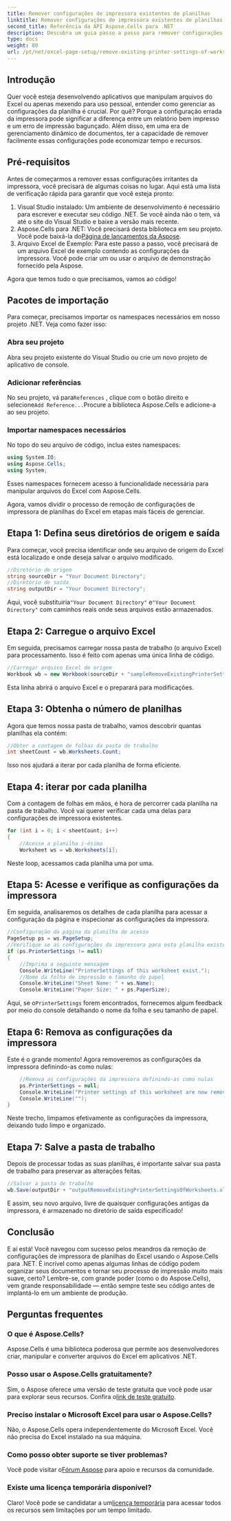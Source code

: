 ```yaml
---
title: Remover configurações de impressora existentes de planilhas
linktitle: Remover configurações de impressora existentes de planilhas
second_title: Referência da API Aspose.Cells para .NET
description: Descubra um guia passo a passo para remover configurações de impressora de planilhas do Excel usando o Aspose.Cells para .NET, melhorando a qualidade de impressão do seu documento sem esforço.
type: docs
weight: 80
url: /pt/net/excel-page-setup/remove-existing-printer-settings-of-worksheets/
---
```

## Introdução

Quer você esteja desenvolvendo aplicativos que manipulam arquivos do Excel ou apenas mexendo para uso pessoal, entender como gerenciar as configurações da planilha é crucial. Por quê? Porque a configuração errada da impressora pode significar a diferença entre um relatório bem impresso e um erro de impressão bagunçado. Além disso, em uma era de gerenciamento dinâmico de documentos, ter a capacidade de remover facilmente essas configurações pode economizar tempo e recursos.

## Pré-requisitos

Antes de começarmos a remover essas configurações irritantes da impressora, você precisará de algumas coisas no lugar. Aqui está uma lista de verificação rápida para garantir que você esteja pronto:

1. Visual Studio instalado: Um ambiente de desenvolvimento é necessário para escrever e executar seu código .NET. Se você ainda não o tem, vá até o site do Visual Studio e baixe a versão mais recente.
2.  Aspose.Cells para .NET: Você precisará desta biblioteca em seu projeto. Você pode baixá-la do[Página de lançamentos da Aspose](https://releases.aspose.com/cells/net/).
3. Arquivo Excel de Exemplo: Para este passo a passo, você precisará de um arquivo Excel de exemplo contendo as configurações da impressora. Você pode criar um ou usar o arquivo de demonstração fornecido pela Aspose.

Agora que temos tudo o que precisamos, vamos ao código!

## Pacotes de importação

Para começar, precisamos importar os namespaces necessários em nosso projeto .NET. Veja como fazer isso:

### Abra seu projeto

Abra seu projeto existente do Visual Studio ou crie um novo projeto de aplicativo de console.

### Adicionar referências

 No seu projeto, vá para`References` , clique com o botão direito e selecione`Add Reference...`Procure a biblioteca Aspose.Cells e adicione-a ao seu projeto.

### Importar namespaces necessários

No topo do seu arquivo de código, inclua estes namespaces:

```csharp
using System.IO;
using Aspose.Cells;
using System;
```

Esses namespaces fornecem acesso à funcionalidade necessária para manipular arquivos do Excel com Aspose.Cells.

Agora, vamos dividir o processo de remoção de configurações de impressora de planilhas do Excel em etapas mais fáceis de gerenciar.

## Etapa 1: Defina seus diretórios de origem e saída

Para começar, você precisa identificar onde seu arquivo de origem do Excel está localizado e onde deseja salvar o arquivo modificado.

```csharp
//Diretório de origem
string sourceDir = "Your Document Directory";
//Diretório de saída
string outputDir = "Your Document Directory";
```

 Aqui, você substituiria`"Your Document Directory"` e`"Your Document Directory"` com caminhos reais onde seus arquivos estão armazenados.

## Etapa 2: Carregue o arquivo Excel

Em seguida, precisamos carregar nossa pasta de trabalho (o arquivo Excel) para processamento. Isso é feito com apenas uma única linha de código.

```csharp
//Carregar arquivo Excel de origem
Workbook wb = new Workbook(sourceDir + "sampleRemoveExistingPrinterSettingsOfWorksheets.xlsx");
```

Esta linha abrirá o arquivo Excel e o preparará para modificações.

## Etapa 3: Obtenha o número de planilhas

Agora que temos nossa pasta de trabalho, vamos descobrir quantas planilhas ela contém:

```csharp
//Obter a contagem de folhas da pasta de trabalho
int sheetCount = wb.Worksheets.Count;
```

Isso nos ajudará a iterar por cada planilha de forma eficiente.

## Etapa 4: iterar por cada planilha

Com a contagem de folhas em mãos, é hora de percorrer cada planilha na pasta de trabalho. Você vai querer verificar cada uma delas para configurações de impressora existentes.

```csharp
for (int i = 0; i < sheetCount; i++)
{
    //Acesse a planilha i-ésima
    Worksheet ws = wb.Worksheets[i];
```

Neste loop, acessamos cada planilha uma por uma.

## Etapa 5: Acesse e verifique as configurações da impressora

Em seguida, analisaremos os detalhes de cada planilha para acessar a configuração da página e inspecionar as configurações da impressora.

```csharp
//Configuração da página da planilha de acesso
PageSetup ps = ws.PageSetup;
//Verifique se as configurações da impressora para esta planilha existem
if (ps.PrinterSettings != null)
{
    //Imprima a seguinte mensagem
    Console.WriteLine("PrinterSettings of this worksheet exist.");
    //Nome da folha de impressão e tamanho do papel
    Console.WriteLine("Sheet Name: " + ws.Name);
    Console.WriteLine("Paper Size: " + ps.PaperSize);
```

 Aqui, se o`PrinterSettings` forem encontrados, fornecemos algum feedback por meio do console detalhando o nome da folha e seu tamanho de papel.

## Etapa 6: Remova as configurações da impressora

Este é o grande momento! Agora removeremos as configurações da impressora definindo-as como nulas:

```csharp
    //Remova as configurações da impressora definindo-as como nulas
    ps.PrinterSettings = null;
    Console.WriteLine("Printer settings of this worksheet are now removed by setting it null.");
    Console.WriteLine("");
}
```

Neste trecho, limpamos efetivamente as configurações da impressora, deixando tudo limpo e organizado.

## Etapa 7: Salve a pasta de trabalho

Depois de processar todas as suas planilhas, é importante salvar sua pasta de trabalho para preservar as alterações feitas.

```csharp
//Salvar a pasta de trabalho
wb.Save(outputDir + "outputRemoveExistingPrinterSettingsOfWorksheets.xlsx");
```

E assim, seu novo arquivo, livre de quaisquer configurações antigas da impressora, é armazenado no diretório de saída especificado!

## Conclusão

E aí está! Você navegou com sucesso pelos meandros da remoção de configurações de impressora de planilhas do Excel usando o Aspose.Cells para .NET. É incrível como apenas algumas linhas de código podem organizar seus documentos e tornar seu processo de impressão muito mais suave, certo? Lembre-se, com grande poder (como o do Aspose.Cells), vem grande responsabilidade — então sempre teste seu código antes de implantá-lo em um ambiente de produção.

## Perguntas frequentes

### O que é Aspose.Cells?  
Aspose.Cells é uma biblioteca poderosa que permite aos desenvolvedores criar, manipular e converter arquivos do Excel em aplicativos .NET.

### Posso usar o Aspose.Cells gratuitamente?  
Sim, o Aspose oferece uma versão de teste gratuita que você pode usar para explorar seus recursos. Confira o[link de teste gratuito](https://releases.aspose.com/).

### Preciso instalar o Microsoft Excel para usar o Aspose.Cells?  
Não, o Aspose.Cells opera independentemente do Microsoft Excel. Você não precisa do Excel instalado na sua máquina.

### Como posso obter suporte se tiver problemas?  
 Você pode visitar o[Fórum Aspose](https://forum.aspose.com/c/cells/9) para apoio e recursos da comunidade.

### Existe uma licença temporária disponível?  
 Claro! Você pode se candidatar a um[licença temporária](https://purchase.aspose.com/temporary-license/) para acessar todos os recursos sem limitações por um tempo limitado.